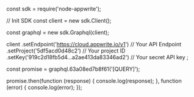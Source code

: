 const sdk = require('node-appwrite');

// Init SDK
const client = new sdk.Client();

const graphql = new sdk.Graphql(client);

client
    .setEndpoint('https://cloud.appwrite.io/v1') // Your API Endpoint
    .setProject('5df5acd0d48c2') // Your project ID
    .setKey('919c2d18fb5d4...a2ae413da83346ad2') // Your secret API key
;

const promise = graphql.63a08ed7b8f61('[QUERY]');

promise.then(function (response) {
    console.log(response);
}, function (error) {
    console.log(error);
});